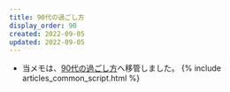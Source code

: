 ```yaml
---
title: 90代の過ごし方
display_order: 90
created: 2022-09-05
updated: 2022-09-05
---
```

- 当メモは、[90代の過ごし方](https://thinktwice.tech/life/ways_to_spend_time/how_to_spend_your_90s/)へ移管しました。
{% include articles_common_script.html %}
